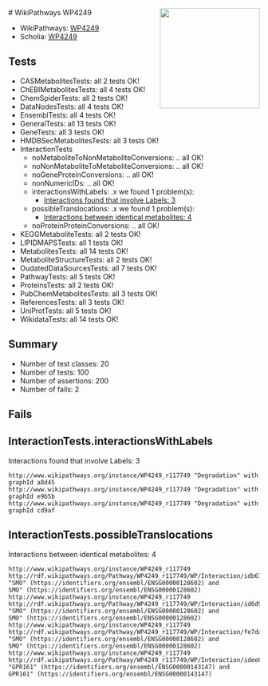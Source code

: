 <img style="float: right; width: 200px" src="https://upload.wikimedia.org/wikipedia/commons/thumb/8/83/Wplogo_with_text_500.png/640px-Wplogo_with_text_500.png" />
# WikiPathways WP4249

* WikiPathways: [WP4249](https://identifiers.org/wikipathways:WP4249)
* Scholia: [WP4249](https://scholia.toolforge.org/wikipathways/WP4249)
## Tests
* CASMetabolitesTests: all 2 tests OK!
* ChEBIMetabolitesTests: all 4 tests OK!
* ChemSpiderTests: all 2 tests OK!
* DataNodesTests: all 4 tests OK!
* EnsemblTests: all 4 tests OK!
* GeneralTests: all 13 tests OK!
* GeneTests: all 3 tests OK!
* HMDBSecMetabolitesTests: all 3 tests OK!
* InteractionTests
    * noMetaboliteToNonMetaboliteConversions: .. all OK!
    * noNonMetaboliteToMetaboliteConversions: .. all OK!
    * noGeneProteinConversions: .. all OK!
    * nonNumericIDs: .. all OK!
    * interactionsWithLabels: .x we found 1 problem(s):
        * [Interactions found that involve Labels: 3](#630d267a)
    * possibleTranslocations: .x we found 1 problem(s):
        * [Interactions between identical metabolites: 4](#d59038c7)
    * noProteinProteinConversions: .. all OK!
* KEGGMetaboliteTests: all 2 tests OK!
* LIPIDMAPSTests: all 1 tests OK!
* MetabolitesTests: all 14 tests OK!
* MetaboliteStructureTests: all 2 tests OK!
* OudatedDataSourcesTests: all 7 tests OK!
* PathwayTests: all 5 tests OK!
* ProteinsTests: all 2 tests OK!
* PubChemMetabolitesTests: all 3 tests OK!
* ReferencesTests: all 3 tests OK!
* UniProtTests: all 5 tests OK!
* WikidataTests: all 14 tests OK!


## Summary

* Number of test classes: 20
* Number of tests: 100
* Number of assertions: 200
* Number of fails: 2

## Fails

<a name="630d267a" />

## InteractionTests.interactionsWithLabels

Interactions found that involve Labels: 3
```
http://www.wikipathways.org/instance/WP4249_r117749 "Degradation" with graphId a8d45
http://www.wikipathways.org/instance/WP4249_r117749 "Degradation" with graphId e9b5b
http://www.wikipathways.org/instance/WP4249_r117749 "Degradation" with graphId cd9af
```

<a name="d59038c7" />

## InteractionTests.possibleTranslocations

Interactions between identical metabolites: 4
```
http://www.wikipathways.org/instance/WP4249_r117749 http://rdf.wikipathways.org/Pathway/WP4249_r117749/WP/Interaction/idb672cb68 "SMO" (https://identifiers.org/ensembl/ENSG00000128602) and 
SMO" (https://identifiers.org/ensembl/ENSG00000128602)
http://www.wikipathways.org/instance/WP4249_r117749 http://rdf.wikipathways.org/Pathway/WP4249_r117749/WP/Interaction/id6d9bd167 "SMO" (https://identifiers.org/ensembl/ENSG00000128602) and 
SMO" (https://identifiers.org/ensembl/ENSG00000128602)
http://www.wikipathways.org/instance/WP4249_r117749 http://rdf.wikipathways.org/Pathway/WP4249_r117749/WP/Interaction/fe7da "SMO" (https://identifiers.org/ensembl/ENSG00000128602) and 
SMO" (https://identifiers.org/ensembl/ENSG00000128602)
http://www.wikipathways.org/instance/WP4249_r117749 http://rdf.wikipathways.org/Pathway/WP4249_r117749/WP/Interaction/idee8796ab "GPR161" (https://identifiers.org/ensembl/ENSG00000143147) and 
GPR161" (https://identifiers.org/ensembl/ENSG00000143147)
```

